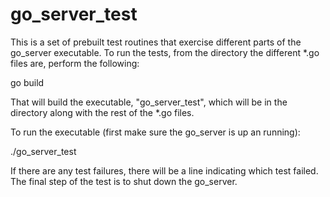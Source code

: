 # go_server_test

This is a set of prebuilt test routines that exercise different parts of the go_server executable. To run the tests, from the directory the different
*.go files are, perform the following:

go build

That will build the executable, "go_server_test", which will be in the directory along with the rest of the *.go files.

To run the executable (first make sure the go_server is up an running):

./go_server_test

If there are any test failures, there will be a line indicating which test failed. The final step of the test is to shut down the go_server.
